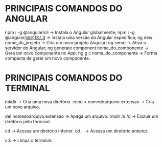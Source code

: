 # PRINCIPAIS COMANDOS DO ANGULAR
npm i -g @angular/cli -> Instala o Angular globalmente;
npm i -g @angular/cli@18.1.3 -> Instala uma versão do Angular específica;
ng new nome_do_projeto -> Cria um novo projeto Angular;
ng serve -> Ativa o servidor do Angular;
ng generate component nome_do_componente -> Gera um novo componente no App;
ng g c nome_do_componente -> Forma compacta de gerar um novo componente.

# PRINCIPAIS COMANDOS DO TERMINAL
mkdir -> Cria uma nova diretório.
echo > nomedoarquivo.extensao -> Cria um novo arquivo.

del nomedoarquivo.extensao -> Apaga um arquivo.
rmdir /s /q -> Excluir um diretório pelo terminal.

cd -> Acessa um diretório inferior. 
cd .. -> Acessa um diretório anterior.

cls -> Limpa o terminal.
